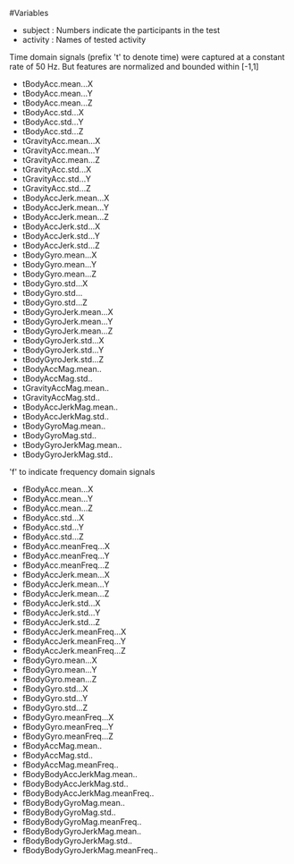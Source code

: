 
#Variables
- subject : Numbers indicate the participants in the test
- activity : Names of tested activity 


Time domain signals (prefix 't' to denote time) were captured at a constant rate of 50 Hz. But features are normalized and bounded within [-1,1]

- tBodyAcc.mean...X
- tBodyAcc.mean...Y 
- tBodyAcc.mean...Z 
- tBodyAcc.std...X 
- tBodyAcc.std...Y 
- tBodyAcc.std...Z 
- tGravityAcc.mean...X 
- tGravityAcc.mean...Y 
- tGravityAcc.mean...Z 
- tGravityAcc.std...X 
- tGravityAcc.std...Y 
- tGravityAcc.std...Z 
- tBodyAccJerk.mean...X 
- tBodyAccJerk.mean...Y 
- tBodyAccJerk.mean...Z 
- tBodyAccJerk.std...X 
- tBodyAccJerk.std...Y 
- tBodyAccJerk.std...Z 
- tBodyGyro.mean...X 
- tBodyGyro.mean...Y 
- tBodyGyro.mean...Z 
- tBodyGyro.std...X 
- tBodyGyro.std...
- tBodyGyro.std...Z 
- tBodyGyroJerk.mean...X 
- tBodyGyroJerk.mean...Y 
- tBodyGyroJerk.mean...Z 
- tBodyGyroJerk.std...X 
- tBodyGyroJerk.std...Y 
- tBodyGyroJerk.std...Z 
- tBodyAccMag.mean.. 
- tBodyAccMag.std.. 
- tGravityAccMag.mean.. 
- tGravityAccMag.std.. 
- tBodyAccJerkMag.mean.. 
- tBodyAccJerkMag.std.. 
- tBodyGyroMag.mean.. 
- tBodyGyroMag.std.. 
- tBodyGyroJerkMag.mean.. 
- tBodyGyroJerkMag.std.. 

'f' to indicate frequency domain signals
- fBodyAcc.mean...X 
- fBodyAcc.mean...Y 
- fBodyAcc.mean...Z 
- fBodyAcc.std...X 
- fBodyAcc.std...Y 
- fBodyAcc.std...Z 
- fBodyAcc.meanFreq...X 
- fBodyAcc.meanFreq...Y 
- fBodyAcc.meanFreq...Z 
- fBodyAccJerk.mean...X 
- fBodyAccJerk.mean...Y 
- fBodyAccJerk.mean...Z 
- fBodyAccJerk.std...X 
- fBodyAccJerk.std...Y 
- fBodyAccJerk.std...Z 
- fBodyAccJerk.meanFreq...X 
- fBodyAccJerk.meanFreq...Y 
- fBodyAccJerk.meanFreq...Z 
- fBodyGyro.mean...X 
- fBodyGyro.mean...Y 
- fBodyGyro.mean...Z 
- fBodyGyro.std...X 
- fBodyGyro.std...Y 
- fBodyGyro.std...Z 
- fBodyGyro.meanFreq...X 
- fBodyGyro.meanFreq...Y 
- fBodyGyro.meanFreq...Z 
- fBodyAccMag.mean.. 
- fBodyAccMag.std.. 
- fBodyAccMag.meanFreq.. 
- fBodyBodyAccJerkMag.mean.. 
- fBodyBodyAccJerkMag.std.. 
- fBodyBodyAccJerkMag.meanFreq.. 
- fBodyBodyGyroMag.mean.. 
- fBodyBodyGyroMag.std.. 
- fBodyBodyGyroMag.meanFreq.. 
- fBodyBodyGyroJerkMag.mean.. 
- fBodyBodyGyroJerkMag.std.. 
- fBodyBodyGyroJerkMag.meanFreq.. 

